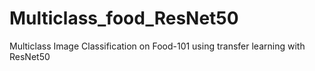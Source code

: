 # Multiclass_food_ResNet50
Multiclass Image Classification on Food-101 using transfer learning with ResNet50
